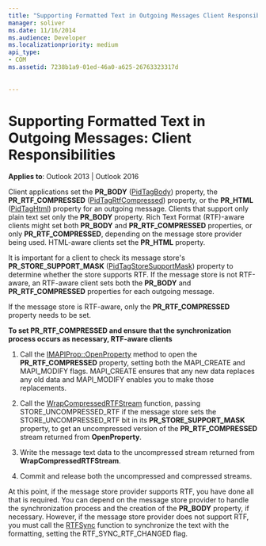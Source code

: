 ```yaml
---
title: "Supporting Formatted Text in Outgoing Messages Client Responsibilities"
manager: soliver
ms.date: 11/16/2014
ms.audience: Developer
ms.localizationpriority: medium
api_type:
- COM
ms.assetid: 7238b1a9-01ed-46a0-a625-26763323317d
 
 
---
```


# Supporting Formatted Text in Outgoing Messages: Client Responsibilities

  
  
**Applies to**: Outlook 2013 | Outlook 2016 
  
Client applications set the **PR_BODY** ([PidTagBody](pidtagbody-canonical-property.md)) property, the **PR_RTF_COMPRESSED** ([PidTagRtfCompressed](pidtagrtfcompressed-canonical-property.md)) property, or the **PR_HTML** ([PidTagHtml](pidtaghtml-canonical-property.md)) property for an outgoing message. Clients that support only plain text set only the **PR_BODY** property. Rich Text Format (RTF)-aware clients might set both **PR_BODY** and **PR_RTF_COMPRESSED** properties, or only **PR_RTF_COMPRESSED**, depending on the message store provider being used. HTML-aware clients set the **PR_HTML** property. 
  
It is important for a client to check its message store's **PR_STORE_SUPPORT_MASK** ([PidTagStoreSupportMask](pidtagstoresupportmask-canonical-property.md)) property to determine whether the store supports RTF. If the message store is not RTF-aware, an RTF-aware client sets both the **PR_BODY** and **PR_RTF_COMPRESSED** properties for each outgoing message. 
  
If the message store is RTF-aware, only the **PR_RTF_COMPRESSED** property needs to be set. 
  
 **To set PR_RTF_COMPRESSED and ensure that the synchronization process occurs as necessary, RTF-aware clients**
  
1. Call the [IMAPIProp::OpenProperty](imapiprop-openproperty.md) method to open the **PR_RTF_COMPRESSED** property, setting both the MAPI_CREATE and MAPI_MODIFY flags. MAPI_CREATE ensures that any new data replaces any old data and MAPI_MODIFY enables you to make those replacements. 
    
2. Call the [WrapCompressedRTFStream](wrapcompressedrtfstream.md) function, passing STORE_UNCOMPRESSED_RTF if the message store sets the STORE_UNCOMPRESSED_RTF bit in its **PR_STORE_SUPPORT_MASK** property, to get an uncompressed version of the **PR_RTF_COMPRESSED** stream returned from **OpenProperty**.
    
3. Write the message text data to the uncompressed stream returned from **WrapCompressedRTFStream**.
    
4. Commit and release both the uncompressed and compressed streams.
    
At this point, if the message store provider supports RTF, you have done all that is required. You can depend on the message store provider to handle the synchronization process and the creation of the **PR_BODY** property, if necessary. However, if the message store provider does not support RTF, you must call the [RTFSync](rtfsync.md) function to synchronize the text with the formatting, setting the RTF_SYNC_RTF_CHANGED flag. 
  

